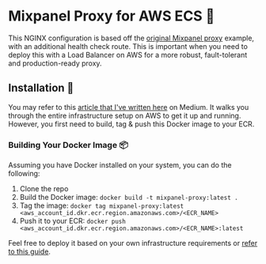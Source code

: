 # Mixpanel Proxy for AWS ECS 🔀

This NGINX configuration is based off the [original Mixpanel proxy](https://github.com/mixpanel/tracking-proxy) example, with an additional health check route. This is important when you need to deploy this with a Load Balancer on AWS for a more robust, fault-tolerant and production-ready proxy.

## Installation 🧪

You may refer to this [article that I've written here](https://easonchaijw.medium.com/611649d80453) on Medium. It walks you through the entire infrastructure setup on AWS to get it up and running. However, you first need to build, tag & push this Docker image to your ECR.

### Building Your Docker Image 📦

Assuming you have Docker installed on your system, you can do the following:

1.  Clone the repo
2.  Build the Docker image: `docker build -t mixpanel-proxy:latest .`
3.  Tag the image: `docker tag mixpanel-proxy:latest <aws_account_id.dkr.ecr.region.amazonaws.com>/<ECR_NAME>`
4.  Push it to your ECR: `docker push <aws_account_id.dkr.ecr.region.amazonaws.com>/<ECR_NAME>:latest`

Feel free to deploy it based on your own infrastructure requirements or [refer to this guide](https://easonchaijw.medium.com/611649d80453).
